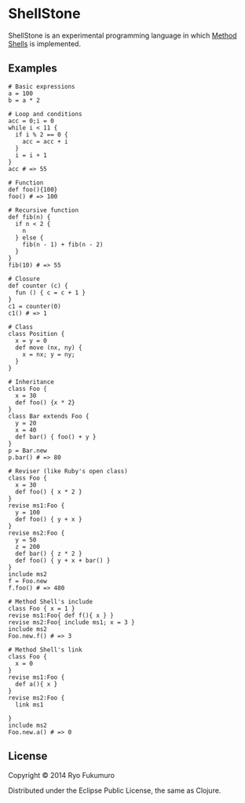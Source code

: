 # ShellStone

ShellStone is an experimental programming language in which [Method Shells][] is implemented.

[Method Shells]: http://www.csg.ci.i.u-tokyo.ac.jp/paper/takeshita-sc13.pdf  "Method Shells: Avoiding Conflicts on Destructive Class Extensions by Implicit Context Switches"

## Examples

```{.ruby}
# Basic expressions
a = 100
b = a * 2

# Loop and conditions
acc = 0;i = 0
while i < 11 {
  if i % 2 == 0 {
    acc = acc + i
  }
  i = i + 1
}
acc # => 55

# Function
def foo(){100}
foo() # => 100

# Recursive function
def fib(n) {
  if n < 2 {
    n
  } else {
    fib(n - 1) + fib(n - 2)
  }
}
fib(10) # => 55

# Closure
def counter (c) {
  fun () { c = c + 1 }
}
c1 = counter(0)
c1() # => 1

# Class
class Position {
  x = y = 0
  def move (nx, ny) {
    x = nx; y = ny;
  }
}

# Inheritance
class Foo {
  x = 30
  def foo() {x * 2}
}
class Bar extends Foo {
  y = 20
  x = 40
  def bar() { foo() + y }
}
p = Bar.new
p.bar() # => 80

# Reviser (like Ruby's open class)
class Foo {
  x = 30
  def foo() { x * 2 }
}
revise ms1:Foo {
  y = 100
  def foo() { y + x }
}
revise ms2:Foo {
  y = 50
  z = 200
  def bar() { z * 2 }
  def foo() { y + x + bar() }
}
include ms2
f = Foo.new
f.foo() # => 480

# Method Shell's include
class Foo { x = 1 }
revise ms1:Foo{ def f(){ x } }
revise ms2:Foo{ include ms1; x = 3 }
include ms2
Foo.new.f() # => 3

# Method Shell's link
class Foo {
  x = 0
}
revise ms1:Foo {
  def a(){ x }
}
revise ms2:Foo {
  link ms1

}
include ms2
Foo.new.a() # => 0
```

## License

Copyright © 2014 Ryo Fukumuro

Distributed under the Eclipse Public License, the same as Clojure.